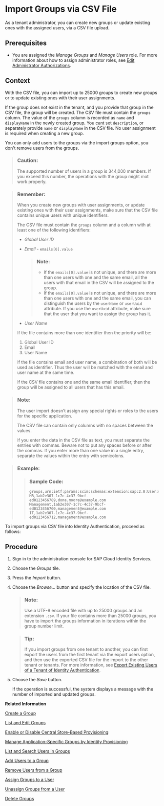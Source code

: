 <!-- loiodaf96bd4bdcf4f1b99b33f4d57db6ca8 -->

# Import Groups via CSV File

As a tenant administrator, you can create new groups or update existing ones with the assigned users, via a CSV file upload.



## Prerequisites

-   You are assigned the *Manage Groups* and *Manage Users* role. For more information about how to assign administrator roles, see [Edit Administrator Authorizations](edit-administrator-authorizations-86ee374.md).




## Context

With the CSV file, you can import up to 25000 groups to create new groups or to update existing ones with their user assignments.

If the group does not exist in the tenant, and you provide that group in the CSV file, the group will be created. The CSV file must contain the `groups` column. The value of the `groups` column is recorded as `name` and `displayName` in the newly created group. You cant set `description`, or separately provide `name` or `displayName` in the CSV file. No user assignment is required when creating a new group.

You can only add users to the groups via the import groups option, you don't remove users from the groups.

> ### Caution:  
> The supported number of users in a group is 344,000 members. If you exceed this number, the operations with the group might mot work properly.

> ### Remember:  
> When you create new groups with user assignments, or update existing ones with their user assignments, make sure that the CSV file contains unique users with unique identifiers.
> 
> The CSV file must contain the `groups` column and a column with at least one of the following identifiers:
> 
> -   *Global User ID*
> -   *Email* - `emails[0].value`
> 
>     > ### Note:  
>     > -   If the `emails[0].value` is not unique, and there are more than one users with one and the same email, all the users with that email in the CSV will be assigned to the group.
>     > -   If the `emails[0].value` is not unique, and there are more than one users with one and the same email, you can distinguish the users by the `userName` or `userUuid` attribute. If you use the `userUuid` attribute, make sure that the user that you want to assign the group has it.
> 
> -   *User Name*
> 
> If the file contains more than one identifier then the priority will be:
> 
> 1.  Global User ID
> 2.  Email
> 3.  User Name
> 
> If the file contains email and user name, a combination of both will be used as identifier. Thus the user will be matched with the email and user name at the same time.
> 
> If the CSV file contains one and the same email identifier, then the group will be assigned to all users that has this email.

> ### Note:  
> The user import doesn't assign any special rights or roles to the users for the specific application.
> 
> The CSV file can contain only columns with no spaces between the values.
> 
> If you enter the data in the CSV file as text, you must separate the entries with commas. Beware not to put any spaces before or after the commas. If you enter more than one value in a single entry, separate the values within the entry with semicolons.

> ### Example:  
> > ### Sample Code:  
> > ```
> > groups,urn:ietf:params:scim:schemas:extension:sap:2.0:User:userUuid,emails[0].value
> > HR,1ab2e307-1c7c-4c37-9bcf-ed0123456789,dona.moore@example.com
> > Management,1ab2e307-1c7c-4c37-9bcf-ed0123456700,management@example.com
> > IT,1ab2e307-1c7c-4c37-9bcf-ed0123456712,management@example.com
> > ```

To import groups via CSV file into Identity Authentication, proceed as follows:



## Procedure

1.  Sign in to the administration console for SAP Cloud Identity Services.

2.  Choose the *Groups* tile.

3.  Press the *Import* button.

4.  Choose the *Browse...* button and specify the location of the CSV file.

    > ### Note:  
    > Use a UTF-8 encoded file with up to 25000 groups and an extension `.csv`. If your file contains more than 25000 groups, you have to import the groups information in iterations within the group number limit.

    > ### Tip:  
    > If you import groups from one tenant to another, you can first export the users from the first tenant via the export users option, and then use the exported CSV file for the import to the other tenant or tenants. For more information, see [Export Existing Users of a Tenant of Identity Authentication](export-existing-users-of-a-tenant-of-identity-authentication-40c29d2.md).

5.  Choose the *Save* button.

    If the operation is successful, the system displays a message with the number of imported and updated groups.


**Related Information**  


[Create a Group](create-a-group-b1b638d.md "As a tenant administrator you can create groups in the tenant to organize users based on common characteristics, authorization, or application via the administration console for SAP Cloud Identity Services.")

[List and Edit Groups](list-and-edit-groups-5e8a55c.md "As a tenant administrator, you can list and edit information about the groups in a tenant in the administration console for SAP Cloud Identity Services.")

[Enable or Disable Central Store-Based Provisioning](enable-or-disable-central-store-based-provisioning-657bbaa.md "You can enable or disable the Central Store-Based Provisioning option in the administration console for SAP Cloud Identity Services.")

[Manage Application-Specific Groups by Identity Provisioning](manage-application-specific-groups-by-identity-provisioning-a9ff3e3.md "By running provisioning jobs, you can create application-specific groups in the Identity Directory of your SAP Cloud Identity Services tenant or Identity Authentication (SCIM API version 2) target system and provision them afterward to target systems of your choice.")

[List and Search Users in Groups](list-and-search-users-in-groups-4ac340a.md "As a tenant administrator, you can list and view information about the users in a group in a tenant in the administration console for SAP Cloud Identity Services.")

[Add Users to a Group](add-users-to-a-group-d2e1a01.md "As a tenant administrator, you can add one or more users created for a specific tenant to a group via the administration console for SAP Cloud Identity Services.")

[Remove Users from a Group](remove-users-from-a-group-301fdb7.md "As a tenant administrator, you can remove one, more than one, or all users added to a group via the administration console for SAP Cloud Identity Services.")

[Assign Groups to a User](assign-groups-to-a-user-bfdeb9c.md "As a tenant administrator, you can assign one or more groups created for a specific tenant to a user via the administration console for SAP Cloud Identity Services.")

[Unassign Groups from a User](unassign-groups-from-a-user-4353735.md "As a tenant administrator, you can unassign one or more groups that are assigned to a user via the administration console for SAP Cloud Identity Services.")

[Delete Groups](delete-groups-9853912.md "As a tenant administrator, you can delete one or more groups in administration console for SAP Cloud Identity Services.")


